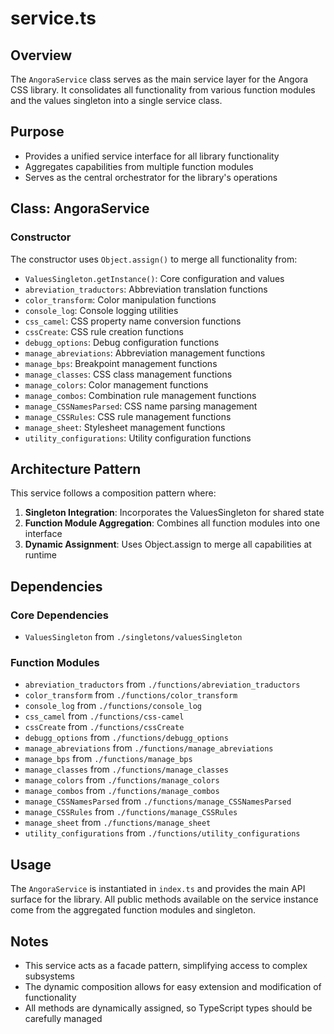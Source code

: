# service.ts

## Overview

The `AngoraService` class serves as the main service layer for the Angora CSS library. It consolidates all functionality from various function modules and the values singleton into a single service class.

## Purpose

- Provides a unified service interface for all library functionality
- Aggregates capabilities from multiple function modules
- Serves as the central orchestrator for the library's operations

## Class: AngoraService

### Constructor

The constructor uses `Object.assign()` to merge all functionality from:

- `ValuesSingleton.getInstance()`: Core configuration and values
- `abreviation_traductors`: Abbreviation translation functions
- `color_transform`: Color manipulation functions
- `console_log`: Console logging utilities
- `css_camel`: CSS property name conversion functions
- `cssCreate`: CSS rule creation functions
- `debugg_options`: Debug configuration functions
- `manage_abreviations`: Abbreviation management functions
- `manage_bps`: Breakpoint management functions
- `manage_classes`: CSS class management functions
- `manage_colors`: Color management functions
- `manage_combos`: Combination rule management functions
- `manage_CSSNamesParsed`: CSS name parsing management
- `manage_CSSRules`: CSS rule management functions
- `manage_sheet`: Stylesheet management functions
- `utility_configurations`: Utility configuration functions

## Architecture Pattern

This service follows a composition pattern where:

1. **Singleton Integration**: Incorporates the ValuesSingleton for shared state
2. **Function Module Aggregation**: Combines all function modules into one interface
3. **Dynamic Assignment**: Uses Object.assign to merge all capabilities at runtime

## Dependencies

### Core Dependencies
- `ValuesSingleton` from `./singletons/valuesSingleton`

### Function Modules
- `abreviation_traductors` from `./functions/abreviation_traductors`
- `color_transform` from `./functions/color_transform`
- `console_log` from `./functions/console_log`
- `css_camel` from `./functions/css-camel`
- `cssCreate` from `./functions/cssCreate`
- `debugg_options` from `./functions/debugg_options`
- `manage_abreviations` from `./functions/manage_abreviations`
- `manage_bps` from `./functions/manage_bps`
- `manage_classes` from `./functions/manage_classes`
- `manage_colors` from `./functions/manage_colors`
- `manage_combos` from `./functions/manage_combos`
- `manage_CSSNamesParsed` from `./functions/manage_CSSNamesParsed`
- `manage_CSSRules` from `./functions/manage_CSSRules`
- `manage_sheet` from `./functions/manage_sheet`
- `utility_configurations` from `./functions/utility_configurations`

## Usage

The `AngoraService` is instantiated in `index.ts` and provides the main API surface for the library. All public methods available on the service instance come from the aggregated function modules and singleton.

## Notes

- This service acts as a facade pattern, simplifying access to complex subsystems
- The dynamic composition allows for easy extension and modification of functionality
- All methods are dynamically assigned, so TypeScript types should be carefully managed
